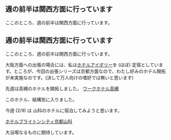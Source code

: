 ## 週の前半は関西方面に行っています

ここのところ、週の前半は関西方面に行っています。






## 週の前半は関西方面に行っています


ここのところ、週の前半は関西方面に行っています。

大阪方面への出張の場合には、私は[ホテルアイボリー](http://www.hotel-ivory.co.jp/)を (ほぼ) 定宿としています。ところが、今回の出張シリーズは京都方面なので、わたし好みのホテル開拓が未実施なのです。(決して万人向けの嗜好では無いと思います)

先週は高槻のホテルを開拓しました。
[ワークホテル高槻](http://www.workhotel.jp/)


このホテル、結構気に入りました。

今週 (2/9) は 山科のホテルに宿泊してみようと思います。

  [ホテルブライトンシティ京都山科](http://www.brightonhotels.co.jp/yamashina/)


大浴場なるものに期待しています。